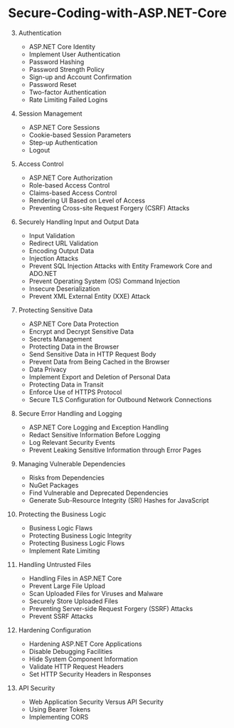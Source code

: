 # Secure-Coding-with-ASP.NET-Core

3. Authentication
   - ASP.NET Core Identity
   - Implement User Authentication
   - Password Hashing
   - Password Strength Policy
   - Sign-up and Account Confirmation
   - Password Reset
   - Two-factor Authentication
   - Rate Limiting Failed Logins

4. Session Management
   - ASP.NET Core Sessions
   - Cookie-based Session Parameters
   - Step-up Authentication
   - Logout

5. Access Control
   - ASP.NET Core Authorization
   - Role-based Access Control
   - Claims-based Access Control
   - Rendering UI Based on Level of Access
   - Preventing Cross-site Request Forgery (CSRF) Attacks

6. Securely Handling Input and Output Data
   - Input Validation
   - Redirect URL Validation
   - Encoding Output Data
   - Injection Attacks
   - Prevent SQL Injection Attacks with Entity Framework Core and ADO.NET
   - Prevent Operating System (OS) Command Injection
   - Insecure Deserialization
   - Prevent XML External Entity (XXE) Attack

7. Protecting Sensitive Data
   - ASP.NET Core Data Protection
   - Encrypt and Decrypt Sensitive Data
   - Secrets Management
   - Protecting Data in the Browser
   - Send Sensitive Data in HTTP Request Body
   - Prevent Data from Being Cached in the Browser
   - Data Privacy
   - Implement Export and Deletion of Personal Data
   - Protecting Data in Transit
   - Enforce Use of HTTPS Protocol
   - Secure TLS Configuration for Outbound Network Connections

8. Secure Error Handling and Logging
   - ASP.NET Core Logging and Exception Handling
   - Redact Sensitive Information Before Logging
   - Log Relevant Security Events
   - Prevent Leaking Sensitive Information through Error Pages

9. Managing Vulnerable Dependencies
   - Risks from Dependencies
   - NuGet Packages
   - Find Vulnerable and Deprecated Dependencies
   - Generate Sub-Resource Integrity (SRI) Hashes for JavaScript

10. Protecting the Business Logic
    - Business Logic Flaws
    - Protecting Business Logic Integrity
    - Protecting Business Logic Flows
    - Implement Rate Limiting

11. Handling Untrusted Files
    - Handling Files in ASP.NET Core
    - Prevent Large File Upload
    - Scan Uploaded Files for Viruses and Malware
    - Securely Store Uploaded Files
    - Preventing Server-side Request Forgery (SSRF) Attacks
    - Prevent SSRF Attacks

12. Hardening Configuration
    - Hardening ASP.NET Core Applications
    - Disable Debugging Facilities
    - Hide System Component Information
    - Validate HTTP Request Headers
    - Set HTTP Security Headers in Responses

13. API Security
    - Web Application Security Versus API Security
    - Using Bearer Tokens
    - Implementing CORS
